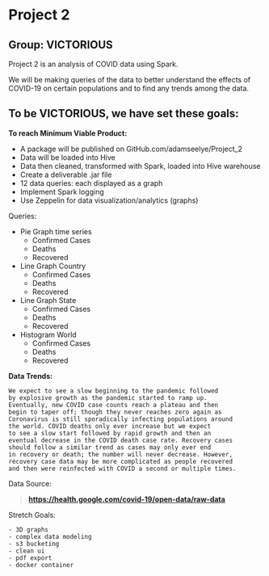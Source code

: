 # Project 2

## Group: VICTORIOUS

Project 2 is an analysis of COVID data using Spark.

We will be making queries of the data to better
understand the effects of COVID-19 on certain 
populations and to find any trends among the data.


## To be VICTORIOUS, we have set these goals:

**To reach Minimum Viable Product:**

- A package will be published on GitHub.com/adamseelye/Project_2
- Data will be loaded into Hive
- Data then cleaned, transformed with Spark, loaded into Hive warehouse
- Create a deliverable .jar file
- 12 data queries: each displayed as a graph
- Implement Spark logging
- Use Zeppelin for data visualization/analytics (graphs)

Queries:

* Pie Graph time series
	- Confirmed Cases
	- Deaths
	- Recovered
* Line Graph Country
	- Confirmed Cases
	- Deaths
	- Recovered
* Line Graph State
	- Confirmed Cases
	- Deaths
	- Recovered
* Histogram World
	- Confirmed Cases
	- Deaths
	- Recovered

**Data Trends:**


	We expect to see a slow beginning to the pandemic followed
	by explosive growth as the pandemic started to ramp up.
	Eventually, new COVID case counts reach a plateau and then
	begin to taper off; though they never reaches zero again as
	Coronavirus is still sporadically infecting populations around
	the world. COVID deaths only ever increase but we expect 
	to see a slow start followed by rapid growth and then an
	eventual decrease in the COVID death case rate. Recovery cases
	should follow a similar trend as cases may only ever end
	in recovery or death; the number will never decrease. However,
	recovery case data may be more complicated as people recovered
	and then were reinfected with COVID a second or multiple times.

Data Source:
>	**https://health.google.com/covid-19/open-data/raw-data**

Stretch Goals:

	- 3D graphs
	- complex data modeling
	- s3 bucketing
	- clean ui
	- pdf export
	- docker container
